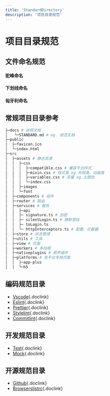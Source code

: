 ```yaml
---
title: 'StandardDirectory'
description: '项目目录规范'
---
```



# 项目目录规范


## 文件命名规范

#### **驼峰命名**
#### **下划线命名**
#### **匈牙利命名**


## 常规项目目录参考

```bash
├─docs # 说明文档
│   └─STANDARD.md # eg. 规范文档
├─public
│  ├─favicon.ico
│  └─index.html
├─src
│  ├─assets # 静态资源
│  │  ├─css
│  │  │  ├─compatible.css # 兼容平台样式
│  │  │  ├─mixin.css # 样式类 eg.布局类、动画类
│  │  │  ├─variables.css # 变量 eg.主题色
│  │  │  └─index.css
│  │  ├─images
│  │  └─font
│  ├─components # 组件
│  ├─router # 路由
│  ├─services # 服务
│  │  ├─api
│  │  ├─ signature.ts # 加密
│  │  ├─ silentLogin.ts # 静默登陆
│  │  ├─ toLogin.ts
│  │  └─ httpInterceptors.ts # 配置、拦截器
│  ├─store # 状态管理
│  ├─utils # 工具
│  ├─view # 页面
│  ├─workers # 多线程
│  ├─nativeplugins # 原声插件
│  ├─platforms # 各平台专用页面
│  │  ├─app-plus
│  │  └─h5
```


## 编码规范目录

* [Vscode](/docs/vscode){.doclink}
* [Eslint](/docs/eslint){.doclink}
* [Prettier](/docs/prettier){.doclink}
* [Stylelint](/docs/stylelint){.doclink}
* [Commitlint](/docs/commitlint){.doclink}


## 开发规范目录

* [Test](/docs/test){.doclink}
* [Mock](/docs/mock){.doclink}

## 开源规范目录

* [Github](/docs/github){.doclink}
* [Browserslistrc](/docs/browserslistrc){.doclink}
